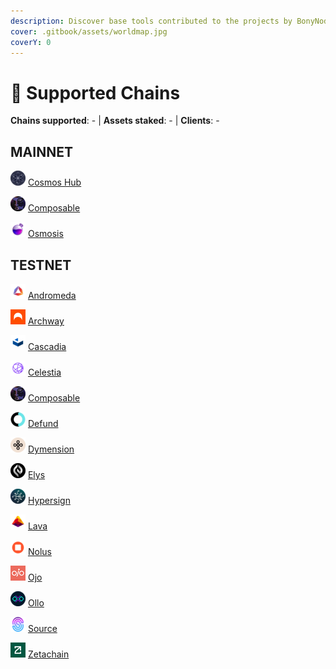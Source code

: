 ```yaml
---
description: Discover base tools contributed to the projects by BonyNode team.
cover: .gitbook/assets/worldmap.jpg
coverY: 0
---
```


# 💚 Supported Chains

**Chains supported**: - | **Assets staked**: - | **Clients**: -

## MAINNET

<img src="https://raw.githubusercontent.com/kj89/cosmos-images/main/icons/cosmoshub.png" alt="" data-size="line"> [Cosmos Hub](broken-reference)

<img src="https://raw.githubusercontent.com/kj89/cosmos-images/main/icons/composable.png" alt="" data-size="line"> [Composable](broken-reference)

<img src="https://raw.githubusercontent.com/kj89/cosmos-images/main/icons/osmosis.png" alt="" data-size="line"> [Osmosis](broken-reference)

## TESTNET

<img src="https://raw.githubusercontent.com/kj89/cosmos-images/main/icons/andromeda.png" alt="" data-size="line"> [Andromeda](broken-reference)

<img src="https://raw.githubusercontent.com/kj89/cosmos-images/main/icons/archway.png" alt="" data-size="line"> [Archway](broken-reference)

<img src="https://raw.githubusercontent.com/kj89/cosmos-images/main/icons/cascadia.png" alt="" data-size="line"> [Cascadia](broken-reference)

<img src="https://raw.githubusercontent.com/kj89/cosmos-images/main/icons/celestia.png" alt="" data-size="line"> [Celestia](broken-reference)

<img src="https://raw.githubusercontent.com/kj89/cosmos-images/main/icons/composable.png" alt="" data-size="line"> [Composable](broken-reference)

<img src="https://raw.githubusercontent.com/kj89/cosmos-images/main/icons/defund.png" alt="" data-size="line"> [Defund](broken-reference)

<img src="https://raw.githubusercontent.com/kj89/cosmos-images/main/icons/dymension.png" alt="" data-size="line"> [Dymension](broken-reference)

<img src="https://raw.githubusercontent.com/kj89/cosmos-images/main/icons/elys.png" alt="" data-size="line"> [Elys](broken-reference)

<img src="https://raw.githubusercontent.com/kj89/cosmos-images/main/icons/hypersign.png" alt="" data-size="line"> [Hypersign](broken-reference)

<img src="https://raw.githubusercontent.com/kj89/cosmos-images/main/icons/lava.png" alt="" data-size="line"> [Lava](broken-reference)

<img src="https://raw.githubusercontent.com/kj89/cosmos-images/main/icons/nolus.png" alt="" data-size="line"> [Nolus](broken-reference)

<img src="https://raw.githubusercontent.com/kj89/cosmos-images/main/icons/ojo.png" alt="" data-size="line"> [Ojo](broken-reference)

<img src="https://raw.githubusercontent.com/kj89/cosmos-images/main/icons/ollo.png" alt="" data-size="line"> [Ollo](broken-reference)

<img src="https://raw.githubusercontent.com/kj89/cosmos-images/main/icons/source.png" alt="" data-size="line"> [Source](broken-reference)

<img src="https://raw.githubusercontent.com/kj89/cosmos-images/main/icons/zetachain.png" alt="" data-size="line"> [Zetachain](broken-reference)
